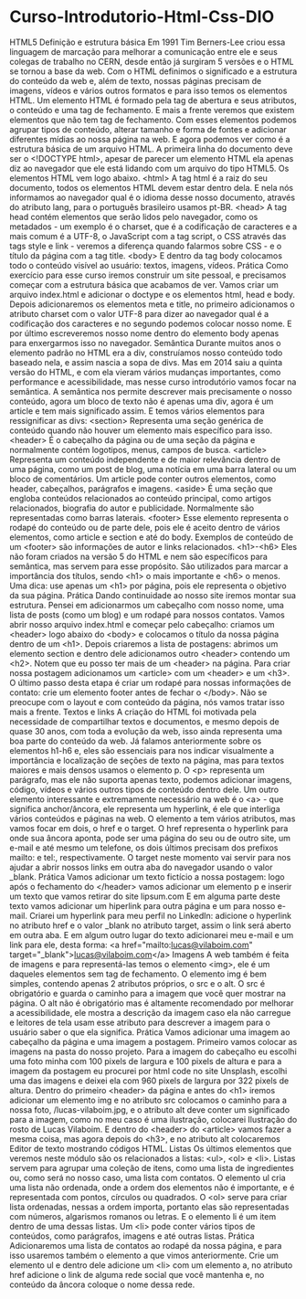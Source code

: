 # Curso-Introdutorio-Html-Css-DIO
HTML5 Definição e estrutura básica Em 1991 Tim Berners-Lee criou essa linguagem de marcação para melhorar a comunicação entre ele e seus colegas de trabalho no CERN, desde então já surgiram 5 versões e o HTML se tornou a base da web.  Com o HTML definimos o significado e a estrutura do conteúdo da web e, além de texto, nossas páginas precisam de imagens, vídeos e vários outros formatos e para isso temos os elementos HTML.  Um elemento HTML é formado pela tag de abertura e seus atributos, o conteúdo e uma tag de fechamento. E mais a frente veremos que existem elementos que não tem tag de fechamento.  Com esses elementos podemos agrupar tipos de conteúdo, alterar tamanho e forma de fontes e adicionar diferentes mídias ao nossa página na web.  E agora podemos ver como é a estrutura básica de um arquivo HTML.  A primeira linha do documento deve ser o &lt;!DOCTYPE html>, apesar de parecer um elemento HTML ela apenas diz ao navegador que ele está lidando com um arquivo do tipo HTML5. Os elementos HTML vem logo abaixo.  &lt;html>  A tag html é a raiz do seu documento, todos os elementos HTML devem estar dentro dela. E nela nós informamos ao navegador qual é o idioma desse nosso documento, através do atributo lang, para o português brasileiro usamos pt-BR.  &lt;head>  A tag head contém elementos que serão lidos pelo navegador, como os metadados - um exemplo é o charset, que é a codificação de caracteres e a mais comum é a UTF-8, o JavaScript com a tag script, o CSS através das tags style e link - veremos a diferença quando falarmos sobre CSS - e o título da página com a tag title.  &lt;body>  E dentro da tag body colocamos todo o conteúdo visível ao usuário: textos, imagens, vídeos.  Prática Como exercício para esse curso iremos construir um site pessoal, e precisamos começar com a estrutura básica que acabamos de ver.  Vamos criar um arquivo index.html e adicionar o doctype e os elementos html, head e body.  Depois adicionaremos os elementos meta e title, no primeiro adicionamos o atributo charset com o valor UTF-8 para dizer ao navegador qual é a codificação dos caracteres e no segundo podemos colocar nosso nome.  E por último escreveremos nosso nome dentro do elemento body apenas para enxergarmos isso no navegador.  Semântica Durante muitos anos o elemento padrão no HTML era a div, construíamos nosso conteúdo todo baseado nela, e assim nascia a sopa de divs.  Mas em 2014 saiu a quinta versão do HTML, e com ela vieram vários mudanças importantes, como performance e acessibilidade, mas nesse curso introdutório vamos focar na semântica.  A semântica nos permite descrever mais precisamente o nosso conteúdo, agora um bloco de texto não é apenas uma div, agora é um article e tem mais significado assim. E temos vários elementos para ressignificar as divs:  &lt;section>  Representa uma seção genérica de conteúdo quando não houver um elemento mais específico para isso.  &lt;header>  É o cabeçalho da página ou de uma seção da página e normalmente contém logotipos, menus, campos de busca.  &lt;article>  Representa um conteúdo independente e de maior relevância dentro de uma página, como um post de blog, uma notícia em uma barra lateral ou um bloco de comentários. Um article pode conter outros elementos, como header, cabeçalhos, parágrafos e imagens.  &lt;aside>  É uma seção que engloba conteúdos relacionados ao conteúdo principal, como artigos relacionados, biografia do autor e publicidade. Normalmente são representadas como barras laterais.  &lt;footer>  Esse elemento representa o rodapé do conteúdo ou de parte dele, pois ele é aceito dentro de vários elementos, como article e section e até do body. Exemplos de conteúdo de um &lt;footer> são informações de autor e links relacionados.  &lt;h1>-&lt;h6>  Eles não foram criados na versão 5 do HTML e nem são específicos para semântica, mas servem para esse propósito. São utilizados para marcar a importância dos títulos, sendo &lt;h1> o mais importante e &lt;h6> o menos. Uma dica: use apenas um &lt;h1> por página, pois ele representa o objetivo da sua página.  Prática Dando continuidade ao nosso site iremos montar sua estrutura. Pensei em adicionarmos um cabeçalho com nosso nome, uma lista de posts (como um blog) e um rodapé para nossos contatos.  Vamos abrir nosso arquivo index.html e começar pelo cabeçalho: criamos um &lt;header> logo abaixo do &lt;body> e colocamos o título da nossa página dentro de um &lt;h1>.  Depois criaremos a lista de postagens: abrimos um elemento section e dentro dele adicionamos outro &lt;header> contendo um &lt;h2>. Notem que eu posso ter mais de um &lt;header> na página.  Para criar nossa postagem adicionamos um &lt;article> com um &lt;header> e um &lt;h3>.  O último passo desta etapa é criar um rodapé para nossas informações de contato: crie um elemento footer antes de fechar o &lt;/body>.  Não se preocupe com o layout e com conteúdo da página, nós vamos tratar isso mais a frente.  Textos e links A criação do HTML foi motivada pela necessidade de compartilhar textos e documentos, e mesmo depois de quase 30 anos, com toda a evolução da web, isso ainda representa uma boa parte do conteúdo da web.  Já falamos anteriormente sobre os elementos h1-h6 e, eles são essenciais para nos indicar visualmente a importância e localização de seções de texto na página, mas para textos maiores e mais densos usamos o elemento p.  O &lt;p> representa um parágrafo, mas ele não suporta apenas texto, podemos adicionar imagens, código, vídeos e vários outros tipos de conteúdo dentro dele.  Um outro elemento interessante e extremamente necessário na web é o &lt;a> - que significa anchor/âncora, ele representa um hyperlink, é ele que interliga vários conteúdos e páginas na web.  O elemento a tem vários atributos, mas vamos focar em dois, o href e o target.  O href representa o hyperlink para onde sua âncora aponta, pode ser uma página do seu ou de outro site, um e-mail e até mesmo um telefone, os dois últimos precisam dos prefixos mailto: e tel:, respectivamente.  O target neste momento vai servir para nos ajudar a abrir nossos links em outra aba do navegador usando o valor _blank.  Prática Vamos adicionar um texto fictício a nossa postagem: logo após o fechamento do &lt;/header> vamos adicionar um elemento p e inserir um texto que vamos retirar do site lipsum.com  E em alguma parte deste texto vamos adicionar um hiperlink para outra página e um para nosso e-mail.  Criarei um hyperlink para meu perfil no LinkedIn: adicione o hyperlink no atributo href e o valor _blank no atributo target, assim o link será aberto em outra aba. E em algum outro lugar do texto adicionarei meu e-mail e um link para ele, desta forma: &lt;a href="mailto:lucas@vilaboim.com" target="_blank">lucas@vilaboim.com&lt;/a>  Imagens A web também é feita de imagens e para representá-las temos o elemento &lt;img>, ele é um daqueles elementos sem tag de fechamento.  O elemento img é bem simples, contendo apenas 2 atributos próprios, o src e o alt.  O src é obrigatório e guarda o caminho para a imagem que você quer mostrar na página.  O alt não é obrigatório mas é altamente recomendado por melhorar a acessibilidade, ele mostra a descrição da imagem caso ela não carregue e leitores de tela usam esse atributo para descrever a imagem para o usuário saber o que ela significa.  Prática Vamos adicionar uma imagem ao cabeçalho da página e uma imagem a postagem.  Primeiro vamos colocar as imagens na pasta do nosso projeto. Para a imagem do cabeçalho eu escolhi uma foto minha com 100 pixels de largura e 100 pixels de altura e para a imagem da postagem eu procurei por html code no site Unsplash, escolhi uma das imagens e deixei ela com 960 pixels de largura por 322 pixels de altura.  Dentro do primeiro &lt;header> da página e antes do &lt;h1> iremos adicionar um elemento img e no atributo src colocamos o caminho para a nossa foto, /lucas-vilaboim.jpg, e o atributo alt deve conter um significado para a imagem, como no meu caso é uma ilustração, colocarei Ilustração do rosto de Lucas Vilaboim.  E dentro do &lt;header> do &lt;article> vamos fazer a mesma coisa, mas agora depois do &lt;h3>, e no atributo alt colocaremos Editor de texto mostrando códigos HTML.  Listas Os últimos elementos que veremos neste módulo são os relacionados a listas: &lt;ul>, &lt;ol> e &lt;li>.  Listas servem para agrupar uma coleção de itens, como uma lista de ingredientes ou, como será no nosso caso, uma lista com contatos.  O elemento ul cria uma lista não ordenada, onde a ordem dos elementos não é importante, e é representada com pontos, círculos ou quadrados.  O &lt;ol> serve para criar lista ordenadas, nessas a ordem importa, portanto elas são representadas com números, algarismos romanos ou letras.  E o elemento li é um item dentro de uma dessas listas. Um &lt;li> pode conter vários tipos de conteúdos, como parágrafos, imagens e até outras listas.  Prática Adicionaremos uma lista de contatos ao rodapé da nossa página, e para isso usaremos também o elemento a que vimos anteriormente.  Crie um elemento ul e dentro dele adicione um &lt;li> com um elemento a, no atributo href adicione o link de alguma rede social que você mantenha e, no conteúdo da âncora coloque o nome dessa rede.   
